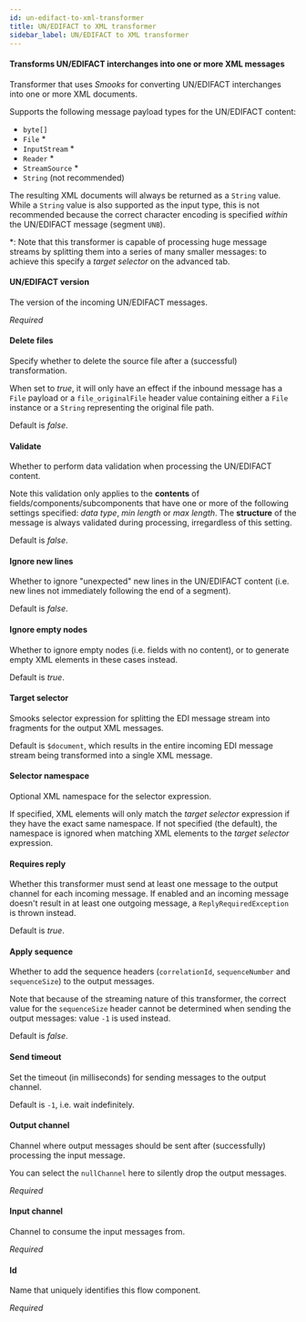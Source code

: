 ```yaml
---
id: un-edifact-to-xml-transformer
title: UN/EDIFACT to XML transformer
sidebar_label: UN/EDIFACT to XML transformer
---
```

#### Transforms UN/EDIFACT interchanges into one or more XML messages
Transformer that uses <i>Smooks</i> for converting UN/EDIFACT interchanges into one or more XML documents.

Supports the following message payload types for the UN/EDIFACT content:
- <code>byte[]</code>
- <code>File</code> *
- <code>InputStream</code> *
- <code>Reader</code> *
- <code>StreamSource</code> *
- <code>String</code> (not recommended)

The resulting XML documents will always be returned as a <code>String</code> value. While a <code>String</code> value is also supported as the input type, this is not recommended because the correct character encoding is specified <i>within</i> the UN/EDIFACT message (segment <code>UNB</code>).

*: Note that this transformer is capable of processing huge message streams by splitting them into a series of many smaller messages: to achieve this specify a <i>target selector</i> on the advanced tab.

#### UN/EDIFACT version
The version of the incoming UN/EDIFACT messages.

<i>Required</i>

#### Delete files
Specify whether to delete the source file after a (successful) transformation.

When set to <i>true</i>, it will only have an effect if the inbound message has a <code>File</code> payload or a <code>file_originalFile</code> header value containing either a <code>File</code> instance or a <code>String</code> representing the original file path. 

Default is <i>false</i>.

#### Validate
Whether to perform data validation when processing the UN/EDIFACT content.

Note this validation only applies to the <b>contents</b> of fields/components/subcomponents that have one or more of the following settings specified: <i>data type</i>, <i>min length</i> or <i>max length</i>. The <b>structure</b> of the message is always validated during processing, irregardless of this setting.

Default is <i>false</i>.

#### Ignore new lines
Whether to ignore "unexpected" new lines in the UN/EDIFACT content (i.e. new lines not immediately following the end of a segment).

Default is <i>false</i>.

#### Ignore empty nodes
Whether to ignore empty nodes (i.e. fields with no content), or to generate empty XML elements in these cases instead.

Default is <i>true</i>.

#### Target selector
Smooks selector expression for splitting the EDI message stream into fragments for the output XML messages.

Default is <code>$document</code>, which results in the entire incoming EDI message stream being transformed into a single XML message.

#### Selector namespace
Optional XML namespace for the selector expression.

If specified, XML elements will only match the <i>target selector</i> expression if they have the exact same namespace. If not specified (the default), the namespace is ignored when matching XML elements to the <i>target selector</i> expression.

#### Requires reply
Whether this transformer must send at least one message to the output channel for each incoming message. If enabled and an incoming message doesn't result in at least one outgoing message, a <code>ReplyRequiredException</code> is thrown instead. 

Default is <i>true</i>.

#### Apply sequence
Whether to add the sequence headers (<code>correlationId</code>, <code>sequenceNumber</code> and <code>sequenceSize</code>) to the output messages.

Note that because of the streaming nature of this transformer, the correct value for the <code>sequenceSize</code> header cannot be determined when sending the output messages: value <code>-1</code> is used instead.

Default is <i>false</i>.

#### Send timeout
Set the timeout (in milliseconds) for sending messages to the output channel. 

Default is <code>-1</code>, i.e. wait indefinitely.

#### Output channel
Channel where output messages should be sent after (successfully) processing the input message.

You can select the <code>nullChannel</code> here to silently drop the output messages.

<i>Required</i>

#### Input channel
Channel to consume the input messages from.

<i>Required</i>

#### Id
Name that uniquely identifies this flow component.

<i>Required</i>

